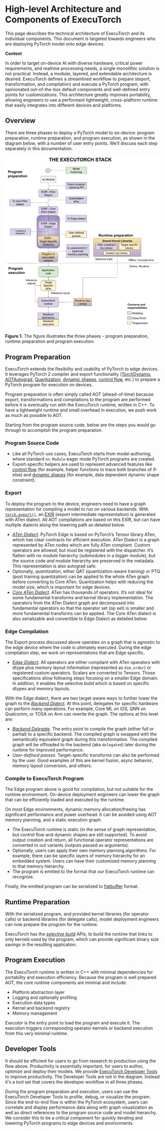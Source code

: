 # High-level Architecture and Components of ExecuTorch

This page describes the technical architecture of ExecuTorch and its individual components. This document is targeted towards engineers who are deploying PyTorch model onto edge devices.

**Context**

In order to target on-device AI with diverse hardware, critical power requirements, and realtime processing needs, a single monolithic solution is not practical. Instead, a modular, layered, and extendable architecture is desired. ExecuTorch defines a streamlined workflow to prepare (export, transformation, and compilation) and execute a PyTorch program, with opinionated out-of-the-box default components and well-defined entry points for customizations. This architecture greatly improves portability, allowing engineers to use a performant lightweight, cross-platform runtime that easily integrates into different devices and platforms.

## Overview

There are three phases to deploy a PyTorch model to on-device: program preparation, runtime preparation, and program execution, as shown in the diagram below, with a number of user entry points. We’ll discuss each step separately in this documentation.

![](./executorch_stack.png)

**Figure 1.** The figure illustrates the three phases - program preparation, runtime preparation and program execution.

## Program Preparation

ExecuTorch extends the flexibility and usability of PyTorch to edge devices. It
leverages PyTorch 2 compiler and export functionality
([TorchDynamo](https://pytorch.org/docs/stable/dynamo/index.html),
[AOTAutograd](https://pytorch.org/functorch/stable/notebooks/aot_autograd_optimizations.html),
[Quantization](https://pytorch.org/docs/main/quantization.html),
[dynamic shapes](https://pytorch.org/get-started/pytorch-2.0/#pytorch-2x-faster-more-pythonic-and-as-dynamic-as-ever),
[control flow](https://pytorch.org/docs/main/export.html#data-shape-dependent-control-flow),
etc.) to prepare a PyTorch program for execution on devices.

Program preparation is often simply called AOT (ahead-of-time) because export, transformations and compilations to the program are performed before it is eventually run with the ExecuTorch runtime, written in C++. To have a lightweight runtime and small overhead in execution, we push work as much as possible to AOT.

Starting from the program source code, below are the steps you would go through to accomplish the program preparation.

### Program Source Code

* Like all PyTorch use cases, ExecuTorch starts from model authoring, where standard `nn.Module` eager mode PyTorch programs are created.
* Export-specific helpers are used to represent advanced features like [control
  flow](https://pytorch.org/docs/main/export.html#data-shape-dependent-control-flow)
  (for example, helper functions to trace both branches of if-else) and [dynamic
  shapes](https://pytorch.org/get-started/pytorch-2.0/#pytorch-2x-faster-more-pythonic-and-as-dynamic-as-ever)
  (for example, data dependent dynamic shape constraint).

### Export

To deploy the program to the device, engineers need to have a graph representation for compiling a model to run on various backends. With [`torch.export()`](https://pytorch.org/docs/main/export.html), an [EXIR](./ir-exir.md) (export intermediate representation) is generated with ATen dialect. All AOT compilations are based on this EXIR, but can have multiple dialects along the lowering path as detailed below.

* _[ATen Dialect](./ir-exir.md#aten-dialect)_. PyTorch Edge is based on PyTorch’s Tensor library ATen, which has clear contracts for efficient execution. ATen Dialect is a graph represented by ATen nodes which are fully ATen compliant. Custom operators are allowed, but must be registered with the dispatcher. It’s flatten with no module hierarchy (submodules in a bigger module), but the source code and module hierarchy are preserved in the metadata. This representation is also autograd safe.
* Optionally, _quantization_, either QAT (quantization-aware training) or PTQ (post training quantization) can be applied to the whole ATen graph before converting to Core ATen. Quantization helps with reducing the model size, which is important for edge devices.
* _[Core ATen Dialect](./ir-ops-set-definition.md)_. ATen has thousands of operators. It’s not ideal for some fundamental transforms and kernel library implementation. The operators from the ATen Dialect graph are decomposed into fundamental operators so that the operator set (op set) is smaller and more fundamental transforms can be applied. The Core ATen dialect is also serializable and convertible to Edge Dialect as detailed below.

### Edge Compilation

The Export process discussed above operates on a graph that is agnostic to the edge device where the code is ultimately executed. During the edge compilation step, we work on representations that are Edge specific.

* _[Edge Dialect](./ir-exir.md#edge-dialect)_. All operators are either compliant with ATen operators with dtype plus memory layout information (represented as `dim_order`) or registered custom operators. Scalars are converted to Tensors. Those specifications allow following steps focusing on a smaller Edge domain. In addition, it enables the selective build which is based on specific dtypes and memory layouts.

With the Edge dialect, there are two target-aware ways to further lower the graph to the _[Backend Dialect](./compiler-backend-dialect.md)_. At this point, delegates for specific hardware can perform many operations. For example, Core ML on iOS, QNN on Qualcomm, or TOSA on Arm can rewrite the graph. The options at this level are:

* _[Backend Delegate](./compiler-delegate-and-partitioner.md)_. The entry point to compile the graph (either full or partial) to a specific backend. The compiled graph is swapped with the semantically equivalent graph during this transformation. The compiled graph will be offloaded to the backend (aka `delegated`) later during the runtime for improved performance.
* _User-defined passes_. Target-specific transforms can also be performed by the user. Good examples of this are kernel fusion, async behavior, memory layout conversion, and others.

### Compile to ExecuTorch Program

The Edge program above is good for compilation, but not suitable for the runtime environment. On-device deployment engineers can lower the graph that can be efficiently loaded and executed by the runtime.

On most Edge environments, dynamic memory allocation/freeing has significant performance and power overhead. It can be avoided using AOT memory planning, and a static execution graph.

* The ExecuTorch runtime is static (in the sense of graph representation, but control flow and dynamic shapes are still supported). To avoid output creation and return, all functional operator representations are converted to out variants (outputs passed as arguments).
* Optionally, users can apply their own memory planning algorithms. For example, there can be specific layers of memory hierarchy for an embedded system. Users can have their customized memory planning to that memory hierarchy.
* The program is emitted to the format that our ExecuTorch runtime can recognize.

Finally, the emitted program can be serialized to [flatbuffer](https://github.com/pytorch/executorch/blob/main/schema/program.fbs) format.

## Runtime Preparation

With the serialized program, and provided kernel libraries (for operator calls) or backend libraries (for delegate calls), model deployment engineers can now prepare the program for the runtime.

ExecuTorch has the _[selective build](./kernel-library-selective-build.md)_ APIs, to build the runtime that links to only kernels used by the program, which can provide significant binary size savings in the resulting application.

## Program Execution

The ExecuTorch runtime is written in C++ with minimal dependencies for portability and execution efficiency. Because the program is well prepared AOT, the core runtime components are minimal and include:

* Platform abstraction layer
* Logging and optionally profiling
* Execution data types
* Kernel and backend registry
* Memory management

_Executor_ is the entry point to load the program and execute it. The execution triggers corresponding operator kernels or backend execution from this very minimal runtime.

## Developer Tools

It should be efficient for users to go from research to production using the flow above. Productivity is essentially important, for users to author, optimize and deploy their models. We provide [ExecuTorch Developer Tools](./sdk-overview.md) to improve productivity. The Developer Tools are not in the diagram. Instead it's a tool set that covers the developer workflow in all three phases.

During the program preparation and execution, users can use the ExecuTorch Developer Tools to profile, debug, or visualize the program. Since the end-to-end flow is within the PyTorch ecosystem, users can correlate and display performance data along with graph visualization as well as direct references to the program source code and model hierarchy. We consider this to be a critical component for quickly iterating and lowering PyTorch programs to edge devices and environments.
